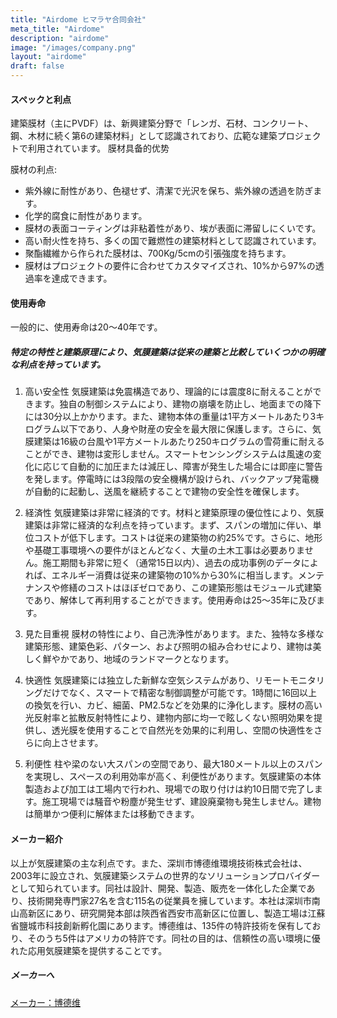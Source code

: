 ```yaml
---
title: "Airdome ヒマラヤ合同会社"
meta_title: "Airdome"
description: "airdome"
image: "/images/company.png"
layout: "airdome"
draft: false
---
```

#### スペックと利点

建築膜材（主にPVDF）は、新興建築分野で「レンガ、石材、コンクリート、鋼、木材に続く第6の建築材料」として認識されており、広範な建築プロジェクトで利用されています。
膜材具备的优势

膜材の利点:
- 紫外線に耐性があり、色褪せず、清潔で光沢を保ち、紫外線の透過を防ぎます。
- 化学的腐食に耐性があります。
- 膜材の表面コーティングは非粘着性があり、埃が表面に滞留しにくいです。
- 高い耐火性を持ち、多くの国で難燃性の建築材料として認識されています。
- 聚酯繊維から作られた膜材は、700Kg/5cmの引張強度を持ちます。
- 膜材はプロジェクトの要件に合わせてカスタマイズされ、10%から97%の透過率を達成できます。

#### 使用寿命
一般的に、使用寿命は20〜40年です。

##### 特定の特性と建築原理により、気膜建築は従来の建築と比較していくつかの明確な利点を持っています。
1.	高い安全性
気膜建築は免震構造であり、理論的には震度8に耐えることができます。独自の制御システムにより、建物の崩壊を防止し、地面までの降下には30分以上かかります。また、建物本体の重量は1平方メートルあたり3キログラム以下であり、人身や財産の安全を最大限に保護します。さらに、気膜建築は16級の台風や1平方メートルあたり250キログラムの雪荷重に耐えることができ、建物は変形しません。スマートセンシングシステムは風速の変化に応じて自動的に加圧または減圧し、障害が発生した場合には即座に警告を発します。停電時には3段階の安全機構が設けられ、バックアップ発電機が自動的に起動し、送風を継続することで建物の安全性を確保します。

2.	経済性
気膜建築は非常に経済的です。材料と建築原理の優位性により、気膜建築は非常に経済的な利点を持っています。まず、スパンの増加に伴い、単位コストが低下します。コストは従来の建築物の約25%です。さらに、地形や基礎工事環境への要件がほとんどなく、大量の土木工事は必要ありません。施工期間も非常に短く（通常15日以内）、過去の成功事例のデータによれば、エネルギー消費は従来の建築物の10%から30%に相当します。メンテナンスや修繕のコストはほぼゼロであり、この建築形態はモジュール式建築であり、解体して再利用することができます。使用寿命は25〜35年に及びます。


3.	見た目重視
膜材の特性により、自己洗浄性があります。また、独特な多様な建築形態、建築色彩、パターン、および照明の組み合わせにより、建物は美しく鮮やかであり、地域のランドマークとなります。


4.	快適性
気膜建築には独立した新鮮な空気システムがあり、リモートモニタリングだけでなく、スマートで精密な制御調整が可能です。1時間に16回以上の換気を行い、カビ、細菌、PM2.5などを効果的に浄化します。膜材の高い光反射率と拡散反射特性により、建物内部に均一で眩しくない照明効果を提供し、透光膜を使用することで自然光を効果的に利用し、空間の快適性をさらに向上させます。

5.	利便性
柱や梁のない大スパンの空間であり、最大180メートル以上のスパンを実現し、スペースの利用効率が高く、利便性があります。気膜建築の本体製造および加工は工場内で行われ、現場での取り付けは約10日間で完了します。施工現場では騒音や粉塵が発生せず、建設廃棄物も発生しません。建物は簡単かつ便利に解体または移動できます。


#### メーカー紹介
以上が気膜建築の主な利点です。また、深圳市博德维環境技術株式会社は、2003年に設立され、気膜建築システムの世界的なソリューションプロバイダーとして知られています。同社は設計、開発、製造、販売を一体化した企業であり、技術開発専門家27名を含む115名の従業員を擁しています。本社は深圳市南山高新区にあり、研究開発本部は陝西省西安市高新区に位置し、製造工場は江蘇省鹽城市科技創新孵化園にあります。博德维は、135件の特許技術を保有しており、そのうち5件はアメリカの特許です。同社の目的は、信頼性の高い環境に優れた応用気膜建築を提供することです。

##### メーカーへ
[メーカー：博德维](https://www.chinaairdome.com/)



